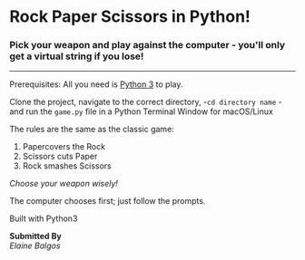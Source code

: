 # Rock Paper Scissors in Python!

### Pick your weapon and play against the computer - you'll only get a virtual string if you lose!

***

Prerequisites: All you need is [Python 3](https://www.python.org/) to play.

Clone the project, navigate to the correct directory, -`cd directory name` - and run the `game.py` file in a Python Terminal Window for macOS/Linux

The rules are the same as the classic game:
1. Papercovers the Rock
2. Scissors cuts Paper
3. Rock smashes Scissors

_Choose your weapon wisely!_

The computer chooses first; just follow the prompts.

Built with Python3

**Submitted By**<br>
_Elaine Balgos_